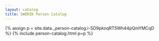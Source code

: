 ```yaml
---
layout: catalog
title: SWERIK Person Catalog
---
```

{% assign p = site.data._person-catalog.i-SD9pkoqRT5Wh44pQmYMCqD %}
{% include person-catalog.html p=p %}

